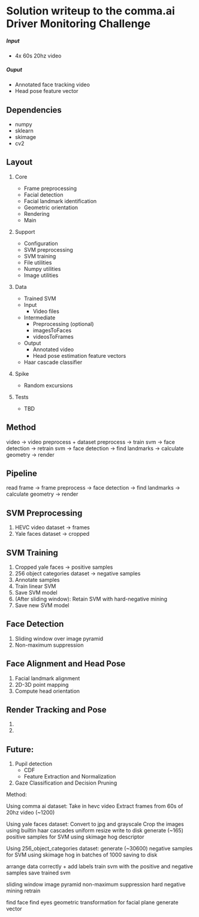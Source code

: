 Solution writeup to the comma.ai Driver Monitoring Challenge
======

##### Input

* 4x 60s 20hz video

##### Ouput

* Annotated face tracking video
* Head pose feature vector

## Dependencies

* numpy
* sklearn
* skimage
* cv2

## Layout

1. Core

    * Frame preprocessing
    * Facial detection
    * Facial landmark identification
    * Geometric orientation
    * Rendering
    * Main

1. Support

    * Configuration
    * SVM preprocessing
    * SVM training
    * File utilities
    * Numpy utilities
    * Image utilities

1. Data

    * Trained SVM
    * Input
        * Video files
    * Intermediate
        * Preprocessing (optional)
        * imagesToFaces
        * videosToFrames
    * Output
        * Annotated video
        * Head pose estimation feature vectors
    * Haar cascade classifier

1. Spike

    * Random excursions

1. Tests

    * TBD

## Method

video -> video preprocess + dataset preprocess -> train svm -> face detection -> retrain svm -> face detection -> find landmarks -> calculate geometry -> render

## Pipeline

read frame -> frame preprocess -> face detection -> find landmarks -> calculate geometry -> render


## SVM Preprocessing

1. HEVC video dataset -> frames
1. Yale faces dataset -> cropped

## SVM Training

1. Cropped yale faces -> positive samples
1. 256 object categories dataset -> negative samples
1. Annotate samples
1. Train linear SVM
1. Save SVM model
1. (After sliding window): Retain SVM  with hard-negative mining
1. Save new SVM model

## Face Detection

1. Sliding window over image pyramid
1. Non-maximum suppression

## Face Alignment and Head Pose

1. Facial landmark alignment
1. 2D-3D point mapping
1. Compute head orientation

## Render Tracking and Pose

1. 
1. 

## Future:

1. Pupil detection
    * CDF
    * Feature Extraction and Normalization
1. Gaze Classification and Decision Pruning





Method:

Using comma ai dataset:
Take in hevc video
Extract frames from 60s of 20hz video (~1200)

Using yale faces dataset:
Convert to jpg and grayscale
Crop the images using builtin haar cascades
uniform resize
write to disk
generate (~165) positive samples for SVM using skimage hog descriptor

Using 256_object_categories dataset:
generate (~30600) negative samples for SVM using skimage hog in batches of 1000 saving to disk

arrange data correctly + add labels
train svm with the positive and negative samples
save trained svm

sliding window
image pyramid
non-maximum suppression
hard negative mining
retrain

find face
find eyes
geometric transformation for facial plane
generate vector